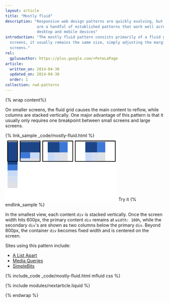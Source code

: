 ```yaml
---
layout: article
title: "Mostly fluid"
description: "Responsive web design patterns are quickly evolving, but there
              are a handful of established patterns that work well across the
              desktop and mobile devices"
introduction: "The mostly fluid pattern consists primarily of a fluid grid.  On large or medium
  screens, it usually remains the same size, simply adjusting the margins on wider
  screens."
rel:
  gplusauthor: https://plus.google.com/+PeteLePage
article:
  written_on: 2014-04-30
  updated_on: 2014-04-30
  order: 1
collection: rwd-patterns
---
```


{% wrap content%}

On smaller screens, the fluid grid causes the main content to reflow,
while columns are stacked vertically.  One major advantage of this pattern is
that it usually only requires one breakpoint between small screens and large
screens.

{% link_sample _code/mostly-fluid.html %}
  <img src="imgs/mostly-fluid.svg">
  Try it
{% endlink_sample %}

In the smallest view, each content `div` is stacked vertically.  Once the screen
width hits 600px, the primary content `div` remains at `width: 100%`, while the
secondary `div`'s are shown as two columns below the primary `div`.  Beyond
800px, the container `div` becomes fixed width and is centered on the screen.

Sites using this pattern include:

 * [A List Apart](http://mediaqueri.es/ala/)
 * [Media Queries](http://mediaqueri.es/)
 * [SimpleBits](http://simplebits.com/)


{% include_code _code/mostly-fluid.html mfluid css %}

{% include modules/nextarticle.liquid %}

{% endwrap %}
